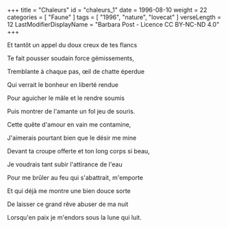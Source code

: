 +++
title = "Chaleurs"
id = "chaleurs_1"
date = 1996-08-10
weight = 22
categories = [ "Faune" ]
tags = [ "1996", "nature", "lovecat" ]
verseLength = 12
LastModifierDisplayName = "Barbara Post - Licence CC BY-NC-ND 4.0"
+++

Et tantôt un appel du doux creux de tes flancs

Te fait pousser soudain force gémissements,

Tremblante à chaque pas, œil de chatte éperdue

Qui verrait le bonheur en liberté rendue

Pour aguicher le mâle et le rendre soumis

Puis montrer de l'amante un fol jeu de souris.

Cette quête d'amour en vain me contamine,

J'aimerais pourtant bien que le désir me mine

Devant ta croupe offerte et ton long corps si beau,

Je voudrais tant subir l'attirance de l'eau

Pour me brûler au feu qui s'abattrait, m'emporte

Et qui déjà me montre une bien douce sorte

De laisser ce grand rêve abuser de ma nuit

Lorsqu'en paix je m'endors sous la lune qui luit.
